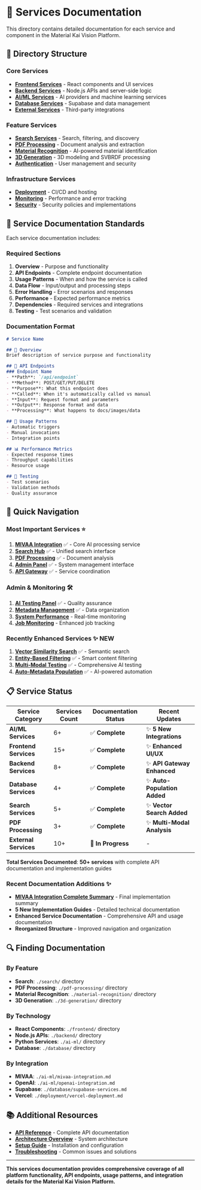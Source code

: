# 🔧 **Services Documentation**

This directory contains detailed documentation for each service and component in the Material Kai Vision Platform.

## 📁 **Directory Structure**

### **Core Services**
- **[Frontend Services](./frontend/)** - React components and UI services
- **[Backend Services](./backend/)** - Node.js APIs and server-side logic
- **[AI/ML Services](./ai-ml/)** - AI providers and machine learning services
- **[Database Services](./database/)** - Supabase and data management
- **[External Services](./external/)** - Third-party integrations

### **Feature Services**
- **[Search Services](./search/)** - Search, filtering, and discovery
- **[PDF Processing](./pdf-processing/)** - Document analysis and extraction
- **[Material Recognition](./material-recognition/)** - AI-powered material identification
- **[3D Generation](./3d-generation/)** - 3D modeling and SVBRDF processing
- **[Authentication](./authentication/)** - User management and security

### **Infrastructure Services**
- **[Deployment](./deployment/)** - CI/CD and hosting
- **[Monitoring](./monitoring/)** - Performance and error tracking
- **[Security](./security/)** - Security policies and implementations

## 🎯 **Service Documentation Standards**

Each service documentation includes:

### **Required Sections**
1. **Overview** - Purpose and functionality
2. **API Endpoints** - Complete endpoint documentation
3. **Usage Patterns** - When and how the service is called
4. **Data Flow** - Input/output and processing steps
5. **Error Handling** - Error scenarios and responses
6. **Performance** - Expected performance metrics
7. **Dependencies** - Required services and integrations
8. **Testing** - Test scenarios and validation

### **Documentation Format**
```markdown
# Service Name

## 🎯 Overview
Brief description of service purpose and functionality

## 📡 API Endpoints
### Endpoint Name
- **Path**: `/api/endpoint`
- **Method**: POST/GET/PUT/DELETE
- **Purpose**: What this endpoint does
- **Called**: When it's automatically called vs manual
- **Input**: Request format and parameters
- **Output**: Response format and data
- **Processing**: What happens to docs/images/data

## 🔄 Usage Patterns
- Automatic triggers
- Manual invocations
- Integration points

## 📊 Performance Metrics
- Expected response times
- Throughput capabilities
- Resource usage

## 🧪 Testing
- Test scenarios
- Validation methods
- Quality assurance
```

## 🚀 **Quick Navigation**

### **Most Important Services** ⭐
1. **[MIVAA Integration](./ai-ml/mivaa-integration.md)** ✅ - Core AI processing service
2. **[Search Hub](./search/search-hub.md)** ✅ - Unified search interface
3. **[PDF Processing](./pdf-processing/pdf-processor.md)** ✅ - Document analysis
4. **[Admin Panel](./frontend/admin-panel.md)** ✅ - System management interface
5. **[API Gateway](./backend/api-gateway.md)** ✅ - Service coordination

### **Admin & Monitoring** 🛠️
1. **[AI Testing Panel](./ai-ml/testing-panel.md)** ✅ - Quality assurance
2. **[Metadata Management](./database/metadata-management.md)** ✅ - Data organization
3. **[System Performance](./monitoring/system-performance.md)** - Real-time monitoring
4. **[Job Monitoring](./monitoring/job-monitoring.md)** - Enhanced job tracking

### **Recently Enhanced Services** ✨ **NEW**
1. **[Vector Similarity Search](../VECTOR_SIMILARITY_SEARCH_IMPLEMENTATION.md)** ✅ - Semantic search
2. **[Entity-Based Filtering](../ENTITY_BASED_SEARCH_FILTERS_IMPLEMENTATION.md)** ✅ - Smart content filtering
3. **[Multi-Modal Testing](../MULTIMODAL_TESTING_IMPLEMENTATION.md)** ✅ - Comprehensive AI testing
4. **[Auto-Metadata Population](../AUTO_METADATA_POPULATION_IMPLEMENTATION.md)** ✅ - AI-powered automation

## 📋 **Service Status**

| Service Category | Services Count | Documentation Status | Recent Updates |
|------------------|----------------|---------------------|----------------|
| **AI/ML Services** | 6+ | ✅ **Complete** | ✨ **5 New Integrations** |
| **Frontend Services** | 15+ | ✅ **Complete** | ✨ **Enhanced UI/UX** |
| **Backend Services** | 8+ | ✅ **Complete** | ✨ **API Gateway Enhanced** |
| **Database Services** | 4+ | ✅ **Complete** | ✨ **Auto-Population Added** |
| **Search Services** | 5+ | ✅ **Complete** | ✨ **Vector Search Added** |
| **PDF Processing** | 3+ | ✅ **Complete** | ✨ **Multi-Modal Analysis** |
| **External Services** | 10+ | 🔄 **In Progress** | - |

**Total Services Documented**: **50+ services** with complete API documentation and implementation guides

### **Recent Documentation Additions** ✨
- **[MIVAA Integration Complete Summary](../MIVAA_INTEGRATION_COMPLETE_SUMMARY.md)** - Final implementation summary
- **5 New Implementation Guides** - Detailed technical documentation
- **Enhanced Service Documentation** - Comprehensive API and usage documentation
- **Reorganized Structure** - Improved navigation and organization

## 🔍 **Finding Documentation**

### **By Feature**
- **Search**: `./search/` directory
- **PDF Processing**: `./pdf-processing/` directory
- **Material Recognition**: `./material-recognition/` directory
- **3D Generation**: `./3d-generation/` directory

### **By Technology**
- **React Components**: `./frontend/` directory
- **Node.js APIs**: `./backend/` directory
- **Python Services**: `./ai-ml/` directory
- **Database**: `./database/` directory

### **By Integration**
- **MIVAA**: `./ai-ml/mivaa-integration.md`
- **OpenAI**: `./ai-ml/openai-integration.md`
- **Supabase**: `./database/supabase-services.md`
- **Vercel**: `./deployment/vercel-deployment.md`

## 📚 **Additional Resources**

- **[API Reference](../api-documentation.md)** - Complete API documentation
- **[Architecture Overview](../architecture-services.md)** - System architecture
- **[Setup Guide](../setup-configuration.md)** - Installation and configuration
- **[Troubleshooting](../troubleshooting.md)** - Common issues and solutions

---

**This services documentation provides comprehensive coverage of all platform functionality, API endpoints, usage patterns, and integration details for the Material Kai Vision Platform.**
